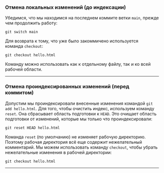 
### Отмена локальных изменений (до индексации)

Убедимся, что мы находимся на последнем коммите ветки `main`, прежде чем продолжить работу:
```Sh
git switch main
```

Для возврата к тому, что уже было закоммичено используется команда `checkout`:
```Sh
git checkout hello.html
```

Команду можно использовать как к отдельному файлу, так и ко всей рабочей области.

---
### Отмена проиндексированных изменений (перед коммитом)

Допустим мы проиндексировали внесенные изменения командой `git add hello.html`. Для того, чтобы очистить индекс, используем команду `reset`.
Она сбрасывает область подготовки к `HEAD`. Это очищает область подготовки от изменений, которые мы только что проиндексировали:
```Sh
git reset HEAD hello.html
```

Команда `reset` (по умолчанию) не изменяет рабочую директорию. Поэтому рабочая директория всё еще содержит нежелательный комментарий. Мы можем использовать команду `checkout`, чтобы убрать нежелательные изменения в рабочей директории:

```Sh
git checkout hello.html
```

---
